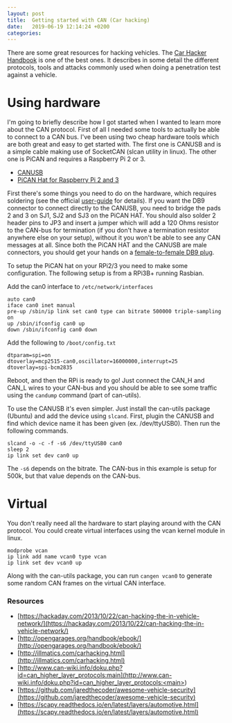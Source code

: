 ```yaml
---
layout: post
title:  Getting started with CAN (Car hacking)
date:   2019-06-19 12:14:24 +0200
categories: 
---
```


There are some great resources for hacking vehicles. The [Car Hacker Handbook](http://opengarages.org/handbook/ebook/) is one of the best ones. It describes in some detail the different protocols, tools and attacks commonly used when doing a penetration test against a vehicle. 

# Using hardware

I'm going to briefly describe how I got started when I wanted to learn more about the CAN protocol. First of all I needed some tools to actually be able to connect to a CAN bus. I've been using two cheap hardware tools which are both great and easy to get started with. The first one is CANUSB and is a simple cable making use of SocketCAN (slcan utility in linux). The other one is PiCAN and requires a Raspberry Pi 2 or 3. 

- [CANUSB](https://www.canusb.com/)
- [PiCAN Hat for Raspberry Pi 2 and 3](https://copperhilltech.com/pican-2-can-interface-for-raspberry-pi-2-3/)

First there's some things you need to do on the hardware, which requires soldering (see the official [user-guide](https://copperhilltech.com/pican2-controller-area-network-can-interface-for-raspberry-pi/) for details). If you want the DB9 connector to connect directly to the CANUSB, you need to bridge the pads 2 and 3 on SJ1, SJ2 and SJ3 on the PiCAN HAT. You should also solder 2 header pins to JP3 and insert a jumper which will add a 120 Ohms resistor to the CAN-bus for termination (if you don't have a termination resistor anywhere else on your setup), without it you won't be able to see any CAN messages at all. Since both the PiCAN HAT and the CANUSB are male connectors, you should get your hands on a [female-to-female DB9 plug](https://www.amazon.com/db9-female/s?k=db9+female+to+female). 

To setup the PiCAN hat on your RPi2/3 you need to make some configuration. The following setup is from a RPi3B+ running Rasbian. 

Add the can0 interface to `/etc/network/interfaces`
```
auto can0
iface can0 inet manual
pre-up /sbin/ip link set can0 type can bitrate 500000 triple-sampling on
up /sbin/ifconfig can0 up
down /sbin/ifconfig can0 down
```

Add the following to `/boot/config.txt`
```
dtparam=spi=on
dtoverlay=mcp2515-can0,oscillator=16000000,interrupt=25
dtoverlay=spi-bcm2835
```

Reboot, and then the RPi is ready to go! Just connect the CAN_H and CAN_L wires to your CAN-bus and you should be able to see some traffic using the `candump` command (part of can-utils).

To use the CANUSB it's even simpler. Just install the can-utils package (Ubuntu) and add the device using `slcand`. First, plugin the CANUSB and find which device name it has been given (ex. /dev/ttyUSB0). Then run the following commands. 
```
slcand -o -c -f -s6 /dev/ttyUSB0 can0
sleep 2
ip link set dev can0 up
```
The `-s6` depends on the bitrate. The CAN-bus in this example is setup for 500k, but that value depends on the CAN-bus. 

# Virtual
You don't really need all the hardware to start playing around with the CAN protocol. You could create virtual interfaces using the vcan kernel module in linux.
```
modprobe vcan
ip link add name vcan0 type vcan
ip link set dev vcan0 up
```

Along with the can-utils package, you can run `cangen vcan0` to generate some random CAN frames on the virtual CAN interface.

### Resources
- [https://hackaday.com/2013/10/22/can-hacking-the-in-vehicle-network/](https://hackaday.com/2013/10/22/can-hacking-the-in-vehicle-network/)
- [http://opengarages.org/handbook/ebook/](http://opengarages.org/handbook/ebook/)
- [http://illmatics.com/carhacking.html](http://illmatics.com/carhacking.html)
- [http://www.can-wiki.info/doku.php?id=can_higher_layer_protocols:main](http://www.can-wiki.info/doku.php?id=can_higher_layer_protocols:<main></main>)
- [https://github.com/jaredthecoder/awesome-vehicle-security](https://github.com/jaredthecoder/awesome-vehicle-security)
- [https://scapy.readthedocs.io/en/latest/layers/automotive.html](https://scapy.readthedocs.io/en/latest/layers/automotive.html)